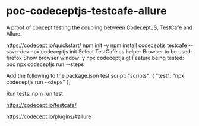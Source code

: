 # poc-codeceptjs-testcafe-allure
 A proof of concept testing the coupling between CodeceptJS, TestCafé and Allure.
 
 https://codecept.io/quickstart/
 npm init -y
 npm install codeceptjs testcafe --save-dev
 npx codeceptjs init
    Select TestCafé as helper
    Browser to be used: firefox
    Show browser window: y
 npx codeceptjs gt
    Feature being tested: poc
 npx codeceptjs run --steps

 Add the following to the package.json test script:
  "scripts": {
    "test": "npx codeceptjs run --steps"
  },
  
 Run tests:
 npm run test

 https://codecept.io/testcafe/
 
 https://codecept.io/plugins/#allure
